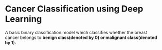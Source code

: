 # Cancer Classification using Deep Learning

A basic binary classification model which classifies whether the breast cancer belongs to **benign class(denoted by 0) or malignant class(denoted by 1).**
